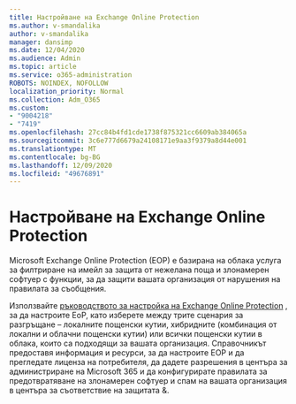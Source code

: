```yaml
---
title: Настройване на Exchange Online Protection
ms.author: v-smandalika
author: v-smandalika
manager: dansimp
ms.date: 12/04/2020
ms.audience: Admin
ms.topic: article
ms.service: o365-administration
ROBOTS: NOINDEX, NOFOLLOW
localization_priority: Normal
ms.collection: Adm_O365
ms.custom:
- "9004218"
- "7419"
ms.openlocfilehash: 27cc84b4fd1cde1738f875321cc6609ab384065a
ms.sourcegitcommit: 3c6e777d6679a24108171e9aa3f9379a8d44e001
ms.translationtype: MT
ms.contentlocale: bg-BG
ms.lasthandoff: 12/09/2020
ms.locfileid: "49676891"
---
```

# <a name="set-up-exchange-online-protection"></a>Настройване на Exchange Online Protection

Microsoft Exchange Online Protection (EOP) е базирана на облака услуга за филтриране на имейл за защита от нежелана поща и злонамерен софтуер с функции, за да защити вашата организация от нарушения на правилата за съобщения.

Използвайте [ръководството за настройка на Exchange Online Protection](https://admin.microsoft.com/adminportal/home#/modernonboarding/prepareyourenvironment) , за да настроите EoP, като изберете между трите сценария за разгръщане – локалните пощенски кутии, хибридните (комбинация от локални и облачни пощенски кутии) или всички пощенски кутии в облака, които са подходящи за вашата организация. Справочникът предоставя информация и ресурси, за да настроите EOP и да прегледате лиценза на потребителя, да дадете разрешения в центъра за администриране на Microsoft 365 и да конфигурирате правилата за предотвратяване на злонамерен софтуер и спам на вашата организация в центъра за съответствие на защитата &.
